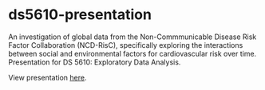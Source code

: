 # ds5610-presentation

An investigation of global data from the Non-Commmunicable Disease Risk Factor Collaboration (NCD-RisC), specifically exploring the interactions between social and environmental factors for cardiovascular risk over time. Presentation for DS 5610: Exploratory Data Analysis.

View presentation [here](https://www.canva.com/design/DAGT495JYzk/ZL86Tq7uZ3ke95aKSddxvg/edit?utm_content=DAGT495JYzk&utm_campaign=designshare&utm_medium=link2&utm_source=sharebutton).
